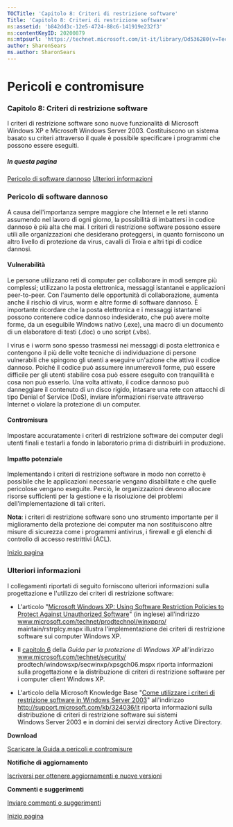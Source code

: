 ```yaml
---
TOCTitle: 'Capitolo 8: Criteri di restrizione software'
Title: 'Capitolo 8: Criteri di restrizione software'
ms:assetid: 'b842dd3c-12e5-4724-88c6-141919e232f3'
ms:contentKeyID: 20200879
ms:mtpsurl: 'https://technet.microsoft.com/it-it/library/Dd536280(v=TechNet.10)'
author: SharonSears
ms.author: SharonSears
---
```


Pericoli e contromisure
=======================

### Capitolo 8: Criteri di restrizione software

I criteri di restrizione software sono nuove funzionalità di Microsoft Windows XP e Microsoft Windows Server 2003. Costituiscono un sistema basato su criteri attraverso il quale è possibile specificare i programmi che possono essere eseguiti.

##### In questa pagina

[](#ebaa)[Pericolo di software dannoso](#ebaa)
[](#eaaa)[Ulteriori informazioni](#eaaa)

### Pericolo di software dannoso

A causa dell'importanza sempre maggiore che Internet e le reti stanno assumendo nel lavoro di ogni giorno, la possibilità di imbattersi in codice dannoso è più alta che mai. I criteri di restrizione software possono essere utili alle organizzazioni che desiderano proteggersi, in quanto forniscono un altro livello di protezione da virus, cavalli di Troia e altri tipi di codice dannosi.

#### Vulnerabilità

Le persone utilizzano reti di computer per collaborare in modi sempre più complessi; utilizzano la posta elettronica, messaggi istantanei e applicazioni peer-to-peer. Con l'aumento delle opportunità di collaborazione, aumenta anche il rischio di virus, worm e altre forme di software dannoso. È importante ricordare che la posta elettronica e i messaggi istantanei possono contenere codice dannoso indesiderato, che può avere molte forme, da un eseguibile Windows nativo (.exe), una macro di un documento di un elaboratore di testi (.doc) o uno script (.vbs).

I virus e i worm sono spesso trasmessi nei messaggi di posta elettronica e contengono il più delle volte tecniche di individuazione di persone vulnerabili che spingono gli utenti a eseguire un'azione che attiva il codice dannoso. Poiché il codice può assumere innumerevoli forme, può essere difficile per gli utenti stabilire cosa può essere eseguito con tranquillità e cosa non può esserlo. Una volta attivato, il codice dannoso può danneggiare il contenuto di un disco rigido, intasare una rete con attacchi di tipo Denial of Service (DoS), inviare informazioni riservate attraverso Internet o violare la protezione di un computer.

#### Contromisura

Impostare accuratamente i criteri di restrizione software dei computer degli utenti finali e testarli a fondo in laboratorio prima di distribuirli in produzione.

#### Impatto potenziale

Implementando i criteri di restrizione software in modo non corretto è possibile che le applicazioni necessarie vengano disabilitate e che quelle pericolose vengano eseguite. Perciò, le organizzazioni devono allocare risorse sufficienti per la gestione e la risoluzione dei problemi dell'implementazione di tali criteri.

**Nota**: i criteri di restrizione software sono uno strumento importante per il miglioramento della protezione dei computer ma non sostituiscono altre misure di sicurezza come i programmi antivirus, i firewall e gli elenchi di controllo di accesso restrittivi (ACL).

[](#mainsection)[Inizio pagina](#mainsection)

### Ulteriori informazioni

I collegamenti riportati di seguito forniscono ulteriori informazioni sulla progettazione e l'utilizzo dei criteri di restrizione software:

-   L'articolo "[Microsoft Windows XP: Using Software Restriction Policies to Protect Against Unauthorized Software](http://technet.microsoft.com/en-us/library/bb457006.aspx)" (in inglese) all'indirizzo www.microsoft.com/technet/prodtechnol/winxppro/
    maintain/rstrplcy.mspx illustra l'implementazione dei criteri di restrizione software sui computer Windows XP.

-   Il [capitolo 6](http://technet.microsoft.com/it-it/library/cc163080.aspx) della *Guida per la protezione di Windows XP* all'indirizzo www.microsoft.com/technet/security/
    prodtech/windowsxp/secwinxp/xpsgch06.mspx riporta informazioni sulla progettazione e la distribuzione di criteri di restrizione software per i computer client Windows XP.

-   L'articolo della Microsoft Knowledge Base "[Come utilizzare i criteri di restrizione software in Windows Server 2003](http://support.microsoft.com/kb/324036/it)" all'indirizzo http://support.microsoft.com/kb/324036/it riporta informazioni sulla distribuzione di criteri di restrizione software sui sistemi Windows Server 2003 e in domini dei servizi directory Active Directory.

**Download**

[Scaricare la Guida a pericoli e contromisure](http://go.microsoft.com/fwlink/?linkid=15160)

**Notifiche di aggiornamento**

[Iscriversi per ottenere aggiornamenti e nuove versioni](http://go.microsoft.com/fwlink/?linkid=54982)

**Commenti e suggerimenti**

[Inviare commenti o suggerimenti](mailto:secwish@microsoft.com?subject=guida%20a%20pericoli%20e%20contromisure)

[](#mainsection)[Inizio pagina](#mainsection)

